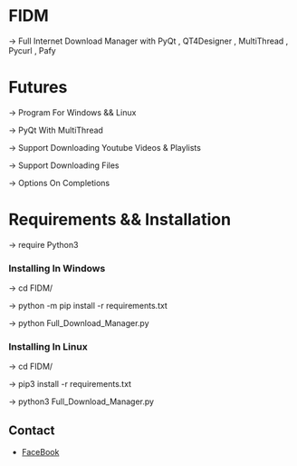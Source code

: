 # FIDM
-> Full Internet Download Manager with PyQt , QT4Designer , MultiThread , Pycurl , Pafy 

# Futures
  -> Program For Windows && Linux
  
  -> PyQt With MultiThread
  
  -> Support Downloading Youtube Videos & Playlists
  
  -> Support Downloading Files
  
  -> Options On Completions
  
# Requirements && Installation
-> require Python3
### Installing In Windows 
-> cd FIDM/

-> python -m pip install -r requirements.txt

-> python Full_Download_Manager.py
### Installing In Linux 
-> cd FIDM/

-> pip3 install -r requirements.txt

-> python3 Full_Download_Manager.py

## Contact
- [FaceBook](https://www.facebook.com/hunteri90)
